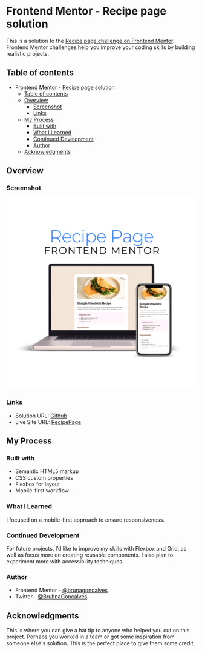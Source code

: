 # Frontend Mentor - Recipe page solution

This is a solution to the [Recipe page challenge on Frontend Mentor](https://www.frontendmentor.io/challenges/recipe-page-KiTsR8QQKm). Frontend Mentor challenges help you improve your coding skills by building realistic projects. 

## Table of contents

- [Frontend Mentor - Recipe page solution](#frontend-mentor---recipe-page-solution)
  - [Table of contents](#table-of-contents)
  - [Overview](#overview)
    - [Screenshot](#screenshot)
    - [Links](#links)
  - [My Process](#my-process)
    - [Built with](#built-with)
    - [What I Learned](#what-i-learned)
    - [Continued Development](#continued-development)
    - [Author](#author)
  - [Acknowledgments](#acknowledgments)

## Overview

### Screenshot

![Screenshot of the QR Code Component](./screens/screen.png)

### Links

- Solution URL: [Github](https://github.com/brunagoncalves/recipe-page)
- Live Site URL: [RecipePage](https://brunagoncalves.github.io/recipe-page/)

## My Process

### Built with

- Semantic HTML5 markup
- CSS custom properties
- Flexbox for layout
- Mobile-first workflow

### What I Learned

I focused on a mobile-first approach to ensure responsiveness.

### Continued Development

For future projects, I’d like to improve my skills with Flexbox and Grid, as well as focus more on creating reusable components. I also plan to experiment more with accessibility techniques.

### Author

- Frontend Mentor - [@brunagoncalves](https://www.frontendmentor.io/profile/brunagoncalves)
- Twitter - [@BruhnaGoncalves](https://www.twitter.com/BruhnaGoncalves)

## Acknowledgments

This is where you can give a hat tip to anyone who helped you out on this project. Perhaps you worked in a team or got some inspiration from someone else's solution. This is the perfect place to give them some credit.